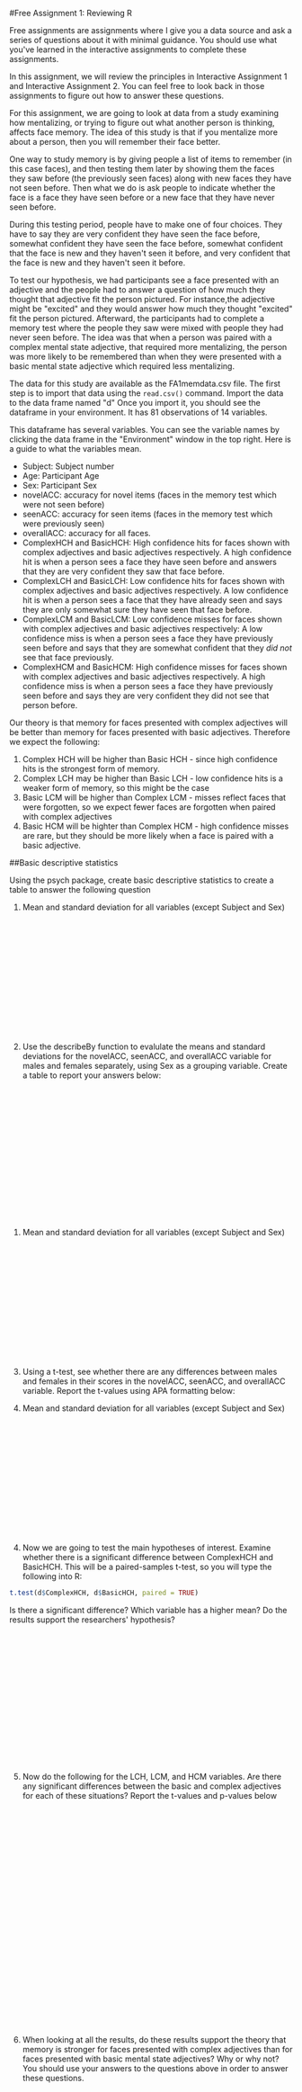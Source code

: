 
#Free Assignment 1: Reviewing R

Free assignments are assignments where I give you a data source and ask a series of questions about it with minimal guidance. You should use what you've learned in the interactive assignments to complete these assignments.

In this assignment, we will review the principles in Interactive Assignment 1 and Interactive Assignment 2. You can feel free to look back in those assignments to figure out how to answer these questions.

For this assignment, we are going to look at data from a study examining how mentalizing, or trying to figure out what another person is thinking, affects face memory. The idea of this study is that if you mentalize more about a person, then you will remember their face better.

One way to study memory is by giving people a list of items to remember (in this case faces), and then testing them later by showing them the faces they saw before (the previously seen faces) along with new faces they have not seen before. Then what we do is ask people to indicate whether the face is a face they have seen before or a new face that they have never seen before. 

During this testing period, people have to make one of four choices. They have to say they are very confident they have seen the face before, somewhat confident they have seen the face before, somewhat confident that the face is new and they haven't seen it before, and very confident that the face is new and they haven't seen it before.

To test our hypothesis, we had participants see a face presented with an adjective and the people had to answer a question of how much they thought that adjective fit the person pictured. For instance,the adjective might be "excited" and they would answer how much they thought "excited" fit the person pictured. Afterward, the participants had to complete a memory test where the people they saw were mixed with people they had never seen before. The idea was that when a person was paired with a complex mental state adjective, that required more mentalizing, the person was more likely to be remembered than when they were presented with a basic mental state adjective which required less mentalizing.

The data for this study are available as the FA1memdata.csv file. The first step is to import that data using the `read.csv()` command. Import the data to the data frame named "d" Once you import it, you should see the dataframe in your environment. It has 81 observations of 14 variables.




This dataframe has several variables. You can see the variable names by clicking the data frame in the "Environment" window in the top right. Here is a guide to what the variables mean.

* Subject: Subject number
* Age: Participant Age
* Sex: Participant Sex
* novelACC: accuracy for novel items (faces in the memory test which were not seen before)
* seenACC: accuracy for seen items (faces in the memory test which were previously seen)
* overallACC: accuracy for all faces.
* ComplexHCH and BasicHCH: High confidence hits for faces shown with complex adjectives and basic adjectives respectively. A high confidence hit is when a person sees a face they have seen before and answers that they are very confident they saw that face before.
* ComplexLCH and BasicLCH: Low confidence hits for faces shown with complex adjectives and basic adjectives respectively. A low confidence hit is when a person sees a face that they have already seen and says they are only somewhat sure they have seen that face before.
* ComplexLCM and BasicLCM: Low confidence misses for faces shown with complex adjectives and basic adjectives respectively: A low confidence miss is when a person sees a face they have previously seen before and says that they are somewhat confident that they *did not* see that face previously.
* ComplexHCM and BasicHCM: High confidence misses for faces shown with complex adjectives and basic adjectives respectively. A high confidence miss is when a person sees a face they have previously seen before and says they are very confident they did not see that person before.

Our theory is that memory for faces presented with complex adjectives will be better than memory for faces presented with basic adjectives. Therefore we expect the following:

1. Complex HCH will be higher than Basic HCH - since high confidence hits is the strongest form of memory.
2. Complex LCH may be higher than Basic LCH - low confidence hits is a weaker form of memory, so this might be the case
3. Basic LCM will be higher than Complex LCM - misses reflect faces that were forgotten, so we expect fewer faces are forgotten when paired with complex adjectives
4. Basic HCM will be highter than Complex HCM - high confidence misses are rare, but they should be more likely when a face is paired with a basic adjective.

##Basic descriptive statistics

Using the psych package, create basic descriptive statistics to create a table to answer the following question

1. Mean and standard deviation for all variables (except Subject and Sex)
&nbsp;

&nbsp;

&nbsp;

&nbsp;

&nbsp;

&nbsp;

&nbsp;

&nbsp;

2. Use the describeBy function to evalulate the means and standard deviations for the novelACC, seenACC, and overallACC variable for males and females separately, using Sex as a grouping variable. Create a table to report your answers below:

&nbsp;

&nbsp;

&nbsp;

&nbsp;

&nbsp;

&nbsp;

&nbsp;

&nbsp;


1. Mean and standard deviation for all variables (except Subject and Sex)
&nbsp;

&nbsp;

&nbsp;

&nbsp;

&nbsp;

&nbsp;

&nbsp;

&nbsp;

3. Using a t-test, see whether there are any differences between males and females in their scores in the novelACC, seenACC, and overallACC variable. Report the t-values using APA formatting below:


1. Mean and standard deviation for all variables (except Subject and Sex)
&nbsp;

&nbsp;

&nbsp;

&nbsp;

&nbsp;

&nbsp;

&nbsp;

&nbsp;

4. Now we are going to test the main hypotheses of interest. Examine whether there is a significant difference between ComplexHCH and BasicHCH. This will be a paired-samples t-test, so you will type the following into R:


```r
t.test(d$ComplexHCH, d$BasicHCH, paired = TRUE)
```

Is there a significant difference? Which variable has a higher mean? Do the results support the researchers' hypothesis?

&nbsp;

&nbsp;

&nbsp;

&nbsp;

&nbsp;

&nbsp;

&nbsp;

&nbsp;

5. Now do the following for the LCH, LCM, and HCM variables. Are there any significant differences between the basic and complex adjectives for each of these situations? Report the t-values and p-values below


&nbsp;

&nbsp;

&nbsp;

&nbsp;

&nbsp;

&nbsp;

&nbsp;

&nbsp;



&nbsp;

&nbsp;

&nbsp;

&nbsp;

&nbsp;

6. When looking at all the results, do these results support the theory that memory is stronger for faces presented with complex adjectives than for faces presented with basic mental state adjectives? Why or why not? You should use your answers to the questions above in order to answer these questions.


&nbsp;

&nbsp;

&nbsp;

&nbsp;

&nbsp;

&nbsp;

&nbsp;

&nbsp;

&nbsp;

&nbsp;

&nbsp;

&nbsp;

&nbsp;
